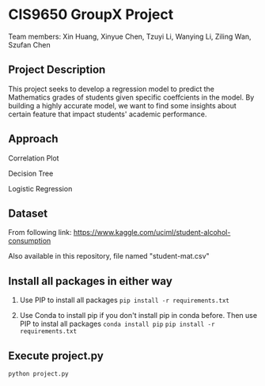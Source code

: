 # CIS9650 GroupX Project

Team members: Xin Huang, Xinyue Chen, Tzuyi Li, Wanying Li, Ziling Wan, Szufan Chen

## Project Description

This project seeks to develop a regression model to predict the Mathematics grades of students given specific coeffcients in the model. By building a highly accurate model, we want to find some insights about certain feature that impact students' academic performance.

## Approach

Correlation Plot

Decision Tree

Logistic Regression

## Dataset

From following link: https://www.kaggle.com/uciml/student-alcohol-consumption

Also available in this repository, file named "student-mat.csv"

## Install all packages in either way

1. Use PIP to install all packages 
   `pip install -r requirements.txt`

2. Use Conda to install pip if you don't install pip in conda before.
   Then use PIP to instal all packages
   `conda install pip`
   `pip install -r requirements.txt`

## Execute project.py
`python project.py`